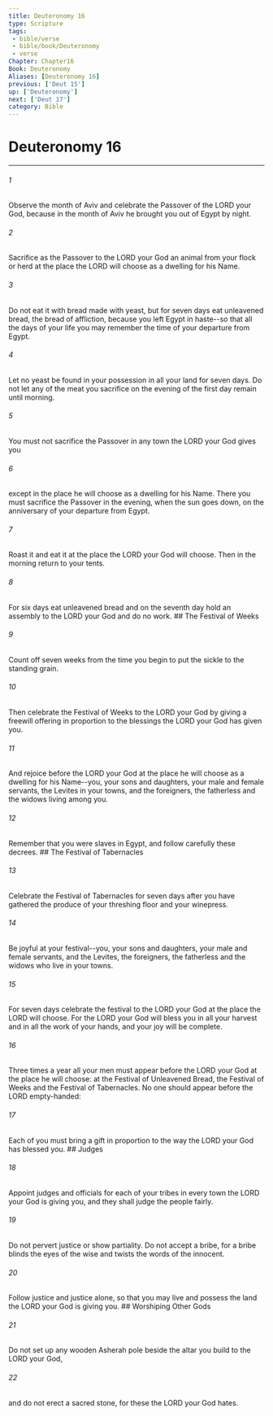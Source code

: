 ```yaml
---
title: Deuteronomy 16
type: Scripture
tags:
 - bible/verse
 - bible/book/Deuteronomy
 - verse
Chapter: Chapter16
Book: Deuteronomy
Aliases: [Deuteronomy 16]
previous: ['Deut 15']
up: ['Deuteronomy']
next: ['Deut 17']
category: Bible
---
```

# Deuteronomy 16

***


###### 1 
Observe the month of Aviv and celebrate the Passover of the LORD your God, because in the month of Aviv he brought you out of Egypt by night. 

###### 2 
Sacrifice as the Passover to the LORD your God an animal from your flock or herd at the place the LORD will choose as a dwelling for his Name. 

###### 3 
Do not eat it with bread made with yeast, but for seven days eat unleavened bread, the bread of affliction, because you left Egypt in haste--so that all the days of your life you may remember the time of your departure from Egypt. 

###### 4 
Let no yeast be found in your possession in all your land for seven days. Do not let any of the meat you sacrifice on the evening of the first day remain until morning. 

###### 5 
You must not sacrifice the Passover in any town the LORD your God gives you 

###### 6 
except in the place he will choose as a dwelling for his Name. There you must sacrifice the Passover in the evening, when the sun goes down, on the anniversary of your departure from Egypt. 

###### 7 
Roast it and eat it at the place the LORD your God will choose. Then in the morning return to your tents. 

###### 8 
For six days eat unleavened bread and on the seventh day hold an assembly to the LORD your God and do no work. ## The Festival of Weeks 

###### 9 
Count off seven weeks from the time you begin to put the sickle to the standing grain. 

###### 10 
Then celebrate the Festival of Weeks to the LORD your God by giving a freewill offering in proportion to the blessings the LORD your God has given you. 

###### 11 
And rejoice before the LORD your God at the place he will choose as a dwelling for his Name--you, your sons and daughters, your male and female servants, the Levites in your towns, and the foreigners, the fatherless and the widows living among you. 

###### 12 
Remember that you were slaves in Egypt, and follow carefully these decrees. ## The Festival of Tabernacles 

###### 13 
Celebrate the Festival of Tabernacles for seven days after you have gathered the produce of your threshing floor and your winepress. 

###### 14 
Be joyful at your festival--you, your sons and daughters, your male and female servants, and the Levites, the foreigners, the fatherless and the widows who live in your towns. 

###### 15 
For seven days celebrate the festival to the LORD your God at the place the LORD will choose. For the LORD your God will bless you in all your harvest and in all the work of your hands, and your joy will be complete. 

###### 16 
Three times a year all your men must appear before the LORD your God at the place he will choose: at the Festival of Unleavened Bread, the Festival of Weeks and the Festival of Tabernacles. No one should appear before the LORD empty-handed: 

###### 17 
Each of you must bring a gift in proportion to the way the LORD your God has blessed you. ## Judges 

###### 18 
Appoint judges and officials for each of your tribes in every town the LORD your God is giving you, and they shall judge the people fairly. 

###### 19 
Do not pervert justice or show partiality. Do not accept a bribe, for a bribe blinds the eyes of the wise and twists the words of the innocent. 

###### 20 
Follow justice and justice alone, so that you may live and possess the land the LORD your God is giving you. ## Worshiping Other Gods 

###### 21 
Do not set up any wooden Asherah pole beside the altar you build to the LORD your God, 

###### 22 
and do not erect a sacred stone, for these the LORD your God hates. 
